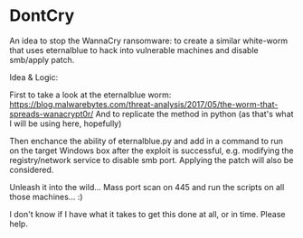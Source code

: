 # DontCry
An idea to stop the WannaCry ransomware: to create a similar white-worm that uses eternalblue to hack into vulnerable machines 
and disable smb/apply patch.

Idea & Logic:

First to take a look at the eternalblue worm:
https://blog.malwarebytes.com/threat-analysis/2017/05/the-worm-that-spreads-wanacrypt0r/
And to replicate the method in python (as that's what I will be using here, hopefully)

Then enchance the ability of eternalblue.py and add in a command to run on the target Windows box after the exploit is successful,
e.g. modifying the registry/network service to disable smb port. Applying the patch will also be considered.

Unleash it into the wild... Mass port scan on 445 and run the scripts on all those machines... :)

I don't know if I have what it takes to get this done at all, or in time. Please help.
